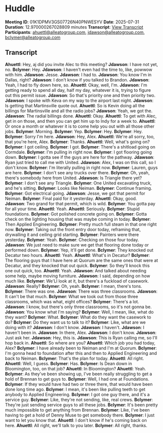 # Huddle
**Meeting ID**: 01K1DPMV3GS07726N40PNWESYV
**Date**: 2025-07-31
**Duration**: 12.970000267028809 minutes
**Transcript**: [View Transcript](https://app.fireflies.ai/view/01K1DPMV3GS07726N40PNWESYV)
**Participants**: ahuettl@alleatogroup.com, jdawson@alleatogroup.com, bclymer@alleatogroup.com

## Transcript
**Ahuettl**: Hey, aj did you invite Alec to this meeting?
**Jdawson**: I have not yet, no.
**Bclymer**: Hey.
**Jdawson**: I haven't even had the time to, like, powwow with him.
**Jdawson**: Jesse.
**Jdawson**: I had to.
**Jdawson**: You know I'm in Dallas, right?
**Jdawson**: I don't know if you talked to Brandon.
**Jdawson**: Yeah, I had to fly down here, so.
**Ahuettl**: Okay, well, I'm.
**Jdawson**: I'm getting ready to spend all day, half my day, whatever it is, trying to figure out this permit issue.
**Jdawson**: So that's priority one and then priority two.
**Jdawson**: I spoke with Keva on my way to the airport last night.
**Jdawson**: Is getting that Martinsville quote out.
**Ahuettl**: So is Kevin doing all the billings for Martinsville and all the radio jobs?
**Jdawson**: Yeah, we got the.
**Jdawson**: The radial billings done.
**Ahuettl**: Okay.
**Ahuettl**: To get with Alec, get in on those, and then you can get him up to Indy for a week to.
**Ahuettl**: Or once a month or whatever it is to come help you out with all those other jobs.
**Bclymer**: Morning.
**Bclymer**: Yep.
**Bclymer**: Hey.
**Bclymer**: Hey.
**Bclymer**: Sorry I'm here.
**Jdawson**: Hey, Alex.
**Ahuettl**: We're all sorry, too, that you're here, Alex.
**Bclymer**: Thanks.
**Ahuettl**: Well, what's going on?
**Bclymer**: I got ceiling.
**Bclymer**: I got.
**Bclymer**: There's a shitload going on Cormdale.
**Bclymer**: I'm pulling in right now.
**Bclymer**: I got flooring going down.
**Bclymer**: I gotta see if the guys are here for the pathway.
**Jdawson**: Ryan just tried to call me with United.
**Jdawson**: Alex, I was on this call, so I don't know.
**Bclymer**: I'm literally pulling in right now.
**Bclymer**: Lauren, guys are here.
**Bclymer**: I don't see any trucks over there.
**Bclymer**: Oh, yeah, there's somebody here from United.
**Jdawson**: Is Triangle there yet?
**Bclymer**: I don't see any Triangle.
**Bclymer**: One United excavating truck, and he's sitting.
**Bclymer**: Looks like Neiman.
**Bclymer**: Continue framing.
**Bclymer**: Got electrical going.
**Jdawson**: Jesse, we got that permit for Neiman.
**Bclymer**: Final paid for it yesterday.
**Ahuettl**: Okay, good.
**Jdawson**: Two grand for that permit, which is wild.
**Bclymer**: You gotta pay for all your time.
**Ahuettl**: Yeah.
**Ahuettl**: Seriously.
**Bclymer**: Stupid foundations.
**Bclymer**: Got polished concrete going on.
**Bclymer**: Gotta check on the lighting housing that was maybe coming in today.
**Bclymer**: Then Applied Engineering.
**Bclymer**: Pretty much full steam in that one right now.
**Bclymer**: Taking out the front entry door today, reframing that, drywalling it and ceiling grid starting.
**Bclymer**: Painters were there yesterday.
**Bclymer**: Yeah.
**Bclymer**: Checking on those four today.
**Jdawson**: We just need to make sure we get that flooring done today or performed down.
**Bclymer**: Yep, it'll get done.
**Bclymer**: They knocked out Decatur two hours.
**Ahuettl**: Yeah.
**Ahuettl**: What's in Decatur?
**Bclymer**: The flooring guys that I have here at Quorum are the same ones that were at Decatur, and they knocked that out quick.
**Bclymer**: So they'll knock this one out quick, too.
**Ahuettl**: Yeah.
**Jdawson**: And talked about needing some help, maybe moving furniture.
**Jdawson**: I said, depending on how much like.
**Bclymer**: We'Ll look at it, but there's a fuckload of casework.
**Jdawson**: Really?
**Bclymer**: Oh, yeah.
**Bclymer**: I mean, there's tons.
**Bclymer**: There was one.
**Jdawson**: There was three classrooms.
**Jdawson**: It can't be that much.
**Bclymer**: What we took out from those three classrooms, which was what, eight offices?
**Bclymer**: There's a lot.
**Jdawson**: I know, but there's only three classrooms, so it's not gonna be.
**Jdawson**: You know what I'm saying?
**Bclymer**: Well, I mean, like, what do they want?
**Bclymer**: What.
**Bclymer**: What do they want the casework to do?
**Bclymer**: Do they want us to talk to it?
**Bclymer**: Like, what are we doing with it?
**Jdawson**: I don't know.
**Jdawson**: I haven't.
**Jdawson**: I haven't been in.
**Jdawson**: In there, Alex.
**Jdawson**: I don't know.
**Jdawson**: Just ask her.
**Jdawson**: Hey, this is.
**Jdawson**: This is Ryan calling me, so I'll hop back in.
**Ahuettl**: So where are you?
**Ahuettl**: Which job you had today, Alex?
**Bclymer**: I have already been to Neiman and I'm at Quorum.
**Bclymer**: I'm gonna head to foundation after this and then to Applied Engineering and back to Neiman.
**Bclymer**: That's the plan for today.
**Ahuettl**: All right.
**Ahuettl**: Well, I guess.
**Bclymer**: Has.
**Bclymer**: Is Dean down in Bloomington, too, on that job?
**Ahuettl**: In Bloomington?
**Ahuettl**: Yeah.
**Bclymer**: As they've been showing up, I've been really struggling to get a hold of Brennan to get guys to.
**Bclymer**: Well, I had one at Foundations.
**Bclymer**: If they would have had two or three there, that would have been done long time ago.
**Bclymer**: I mean, it's been like pulling teeth to get anybody to Applied Engineering.
**Bclymer**: I got one guy there, and it's a service guy.
**Bclymer**: Like, they're not sending, like, real crews.
**Bclymer**: They're just sending service guys to all these jobs.
**Bclymer**: It's been pretty much impossible to get anything from Brennan.
**Bclymer**: Like, I've been having to get a hold of Denny Muse to get somebody there.
**Bclymer**: I just want to let you know that.
**Ahuettl**: I don't know if he's coming back on here.
**Ahuettl**: All right, we'll talk to you later.
**Bclymer**: All right, thanks.